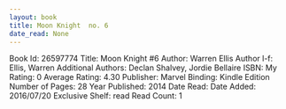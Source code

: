 ```yaml
---
layout: book
title: Moon Knight  no. 6
date_read: None
---
```


Book Id: 26597774
Title: Moon Knight #6
Author: Warren Ellis
Author l-f: Ellis, Warren
Additional Authors: Declan Shalvey, Jordie Bellaire
ISBN: 
My Rating: 0
Average Rating: 4.30
Publisher: Marvel
Binding: Kindle Edition
Number of Pages: 28
Year Published: 2014
Date Read: 
Date Added: 2016/07/20
Exclusive Shelf: read
Read Count: 1

